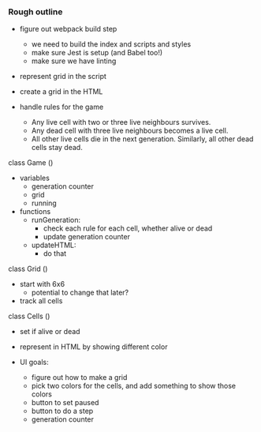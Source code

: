 
### Rough outline

- figure out webpack build step
  - we need to build the index and scripts and styles
  - make sure Jest is setup (and Babel too!)
  - make sure we have linting

- represent grid in the script
- create a grid in the HTML

- handle rules for the game
  - Any live cell with two or three live neighbours survives.
  - Any dead cell with three live neighbours becomes a live cell.
  - All other live cells die in the next generation. Similarly, all other dead cells stay dead.

class Game ()
- variables
  - generation counter
  - grid
  - running
- functions
  - runGeneration:
    - check each rule for each cell, whether alive or dead
    - update generation counter
  - updateHTML:
    - do that

class Grid ()
  - start with 6x6
    - potential to change that later?
  - track all cells

class Cells ()
  - set if alive or dead
  - represent in HTML by showing different color

- UI goals:
  - figure out how to make a grid
  - pick two colors for the cells, and add something to show those colors
  - button to set paused
  - button to do a step
  - generation counter